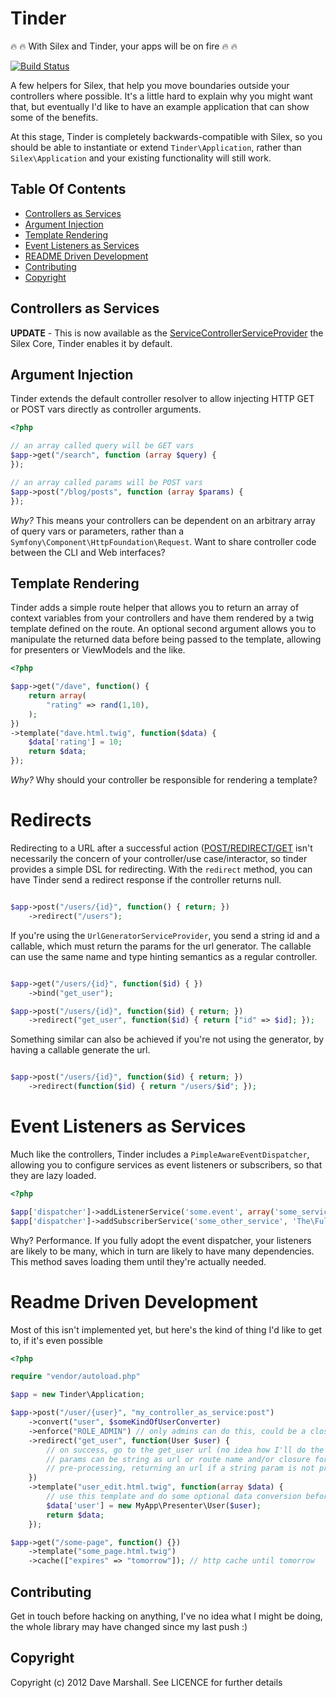 Tinder
======

:fire: :fire: With Silex and Tinder, your apps will be on fire :fire: :fire:

[![Build Status](https://travis-ci.org/davedevelopment/tinder.png)](https://travis-ci.org/davedevelopment/tinder)

A few helpers for Silex, that help you move boundaries outside your controllers
where possible. It's a little hard to explain why you might want that, but
eventually I'd like to have an example application that can show some of the
benefits. 

At this stage, Tinder is completely backwards-compatible with
Silex, so you should be able to instantiate or extend `Tinder\Application`,
rather than `Silex\Application` and your existing functionality will still work.

## Table Of Contents ##

* [Controllers as Services](#controllers-as-services)
* [Argument Injection](#argument-injection)
* [Template Rendering](#template-rendering)
* [Event Listeners as Services](#event-listeners-as-services)
* [README Driven Development](#readme-driven-development)
* [Contributing](#contributing)
* [Copyright](#copyright)

## Controllers as Services ##

**UPDATE** - This is now available as the
[ServiceControllerServiceProvider](http://silex.sensiolabs.org/doc/providers/service_controller.html)
the Silex Core, Tinder enables it by default.

## Argument Injection ##

Tinder extends the default controller resolver to allow injecting HTTP GET or POST
vars directly as controller arguments.

``` php
<?php

// an array called query will be GET vars
$app->get("/search", function (array $query) {
});

// an array called params will be POST vars
$app->post("/blog/posts", function (array $params) {
});

```

*Why?* This means your controllers can be dependent on an arbitrary array of query vars or
parameters, rather than a `Symfony\Component\HttpFoundation\Request`. Want to
share controller code between the CLI and Web interfaces? 

## Template Rendering ##

Tinder adds a simple route helper that allows you to return an array of context
variables from your controllers and have them rendered by a twig template
defined on the route. An optional second argument allows you to manipulate the
returned data before being passed to the template, allowing for presenters or
ViewModels and the like.

``` php
<?php

$app->get("/dave", function() {
    return array(
        "rating" => rand(1,10),
    );
})
->template("dave.html.twig", function($data) {
    $data['rating'] = 10;
    return $data;
});

```

*Why?* Why should your controller be responsible for rendering a template? 

Redirects
=========

Redirecting to a URL after a successful action
([POST/REDIRECT/GET](http://en.wikipedia.org/wiki/Post/Redirect/Get) isn't
necessarily the concern of your controller/use case/interactor, so tinder
provides a simple DSL for redirecting.  With the `redirect` method, you can have
Tinder send a redirect response if the controller returns null.

``` php

$app->post("/users/{id}", function() { return; })
    ->redirect("/users");

```

If you're using the `UrlGeneratorServiceProvider`, you send a string id and a
callable, which must return the params for the url generator. The callable can
use the same name and type hinting semantics as a regular controller.

``` php

$app->get("/users/{id}", function($id) { })
    ->bind("get_user");

$app->post("/users/{id}", function($id) { return; })
    ->redirect("get_user", function($id) { return ["id" => $id]; });

```

Something similar can also be achieved if you're not using the generator, by
having a callable generate the url.

``` php

$app->post("/users/{id}", function($id) { return; })
    ->redirect(function($id) { return "/users/$id"; });

```


Event Listeners as Services
===========================

Much like the controllers, Tinder includes a `PimpleAwareEventDispatcher`,
allowing you to configure services as event listeners or subscribers, so that
they are lazy loaded.

``` php
<?php

$app['dispatcher']->addListenerService('some.event', array('some_service_name', 'someMethod'));
$app['dispatcher']->addSubscriberService('some_other_service', 'The\Fully\Qualified\ClassName\Of\That\Service');

```

Why? Performance. If you fully adopt the event dispatcher, your listeners are
likely to be many, which in turn are likely to have many dependencies. This
method saves loading them until they're actually needed.

Readme Driven Development
=========================

Most of this isn't implemented yet, but here's the kind of thing I'd like to get
to, if it's even possible

``` php
<?php

require "vendor/autoload.php"

$app = new Tinder\Application;

$app->post("/user/{user}", "my_controller_as_service:post")
    ->convert("user", $someKindOfUserConverter) 
    ->enforce("ROLE_ADMIN") // only admins can do this, could be a closure with true/false return or throw
    ->redirect("get_user", function(User $user) {
        // on success, go to the get_user url (no idea how I'll do the params yet)
        // params can be string as url or route name and/or closure for
        // pre-processing, returning an url if a string param is not present
    }) 
    ->template("user_edit.html.twig", function(array $data) { 
        // use this template and do some optional data conversion beforehand 
        $data['user'] = new MyApp\Presenter\User($user);
        return $data;
    });

$app->get("/some-page", function() {})
    ->template("some_page.html.twig")
    ->cache(["expires" => "tomorrow"]); // http cache until tomorrow

```

Contributing
------------

Get in touch before hacking on anything, I've no idea what I might be doing, the
whole library may have changed since my last push :)

Copyright
---------

Copyright (c) 2012 Dave Marshall. See LICENCE for further details

